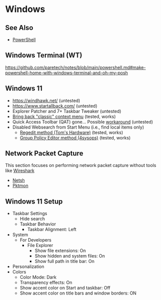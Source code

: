# Windows

## See Also

- [PowerShell](https://github.com/paretech/notes/blob/main/powershell.md)

## Windows Terminal (WT)

https://github.com/paretech/notes/blob/main/powershell.md#make-powershell-home-with-windows-terminal-and-oh-my-posh

## Windows 11

- https://windhawk.net/ (untested)
- https://www.startallback.com/ (untested)
- Explorer Patcher and 7+ Taskbar Tweaker (untested)
- [Bring back "classic" context menu](https://www.pcgamer.com/windows-11-context-menu-fix-right-click/) (tested, works)
- Quick Access Toolbar (QAT) gone... Possible [workaround](https://answers.microsoft.com/en-us/windows/forum/all/how-to-restore-classic-ribbon-in-file-manager/99d3ac9c-98c3-46ea-842d-95fda0240e80) (untested)
- Disabled Websearch from Start Menu (i.e., find local items only)
  - [Regedit method (Tom's Hardware)](https://www.tomshardware.com/how-to/disable-windows-web-search) (tested, works)
  - [Group Policy Editor method (4sysops)](https://4sysops.com/archives/turn-off-web-search-in-windows-11-using-group-policy/) (tested, works)

## Network Packet Capture

This section focuses on performing network packet capture without tools like [Wireshark](https://www.wireshark.org/)

- [Netsh](https://learn.microsoft.com/en-us/previous-versions/windows/it-pro/windows-server-2012-r2-and-2012/jj129397(v=ws.11))
- [Pktmon](https://learn.microsoft.com/en-us/windows-server/networking/technologies/pktmon/pktmon)

## Windows 11 Setup

- Taskbar Settings
  - Hide search
  - Taskbar Behavior
    - Taskbar Alignment: Left
- System
  - For Developers
    - File Explorer
      - Show file extensions: On
      - Show hidden and system files: On
      - Show full path in title bar: On
- Personalization
 - Colors
   - Color Mode: Dark
   - Transparency effects: On
   - Show accent color on Start and taskbar: Off
   - Show accent color on title bars and window borders: ON
